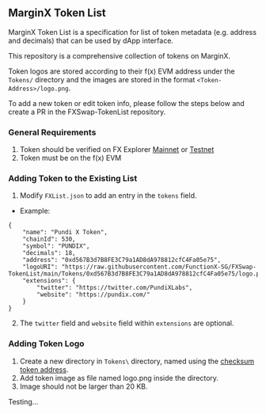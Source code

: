 ## MarginX Token List
MarginX Token List is a specification for list of token metadata (e.g. address and decimals) that can be used by dApp interface. 

This repository is a comprehensive collection of tokens on MarginX.

Token logos are stored according to their f(x) EVM address under the `Tokens/` directory and the images are stored in the format `<Token-Address>/logo.png`.

To add a new token or edit token info, please follow the steps below and create a PR in the FXSwap-TokenList repository.

### General Requirements
1. Token should be verified on FX Explorer [Mainnet](https://explorer.functionx.io/) or [Testnet](https://testnet.explorer.functionx.io/)
2. Token must be on the f(x) EVM

### Adding Token to the Existing List
1. Modify `FXList.json` to add an entry in the `tokens` field.
- Example: 
```
{
    "name": "Pundi X Token",
    "chainId": 530,
    "symbol": "PUNDIX",
    "decimals": 18,
    "address": "0xd567B3d7B8FE3C79a1AD8dA978812cfC4Fa05e75",
    "logoURI": "https://raw.githubusercontent.com/FunctionX-SG/FXSwap-TokenList/main/Tokens/0xd567B3d7B8FE3C79a1AD8dA978812cfC4Fa05e75/logo.png",
    "extensions": {
        "twitter": "https://twitter.com/PundiXLabs",
        "website": "https://pundix.com/"
    }
}
```
2. The `twitter` field and `website` field within `extensions` are optional.


### Adding Token Logo
1. Create a new directory in `Tokens\` directory, named using the [checksum token address](https://web3js.readthedocs.io/en/v1.7.1/web3-utils.html#tochecksumaddress).
2. Add token image as file named logo.png inside the directory.
3. Image should not be larger than 20 KB.


Testing...
